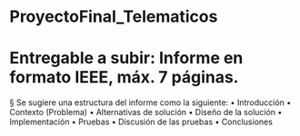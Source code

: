 # ProyectoFinal_Telematicos
# Entregable a subir: Informe en formato IEEE, máx. 7 páginas.
§ Se sugiere una estructura del informe como la siguiente:
• Introducción
• Contexto (Problema)
• Alternativas de solución
• Diseño de la solución
• Implementación
• Pruebas
• Discusión de las pruebas
• Conclusiones
